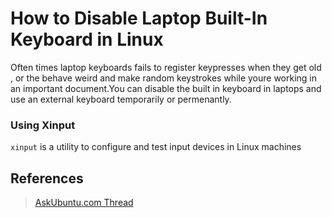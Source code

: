 # How to Disable Laptop Built-In Keyboard in Linux

Often times laptop keyboards fails to register keypresses when they get old , or the behave weird and make random keystrokes while youre working in an important document.You can disable the built in keyboard in laptops and use an external keyboard temporarily or permenantly.

###  Using Xinput
``xinput`` is a utility to configure and test input devices in Linux machines

## References

>[AskUbuntu.com Thread](https://askubuntu.com/questions/160945/is-there-a-way-to-disable-a-laptops-internal-keyboard)
